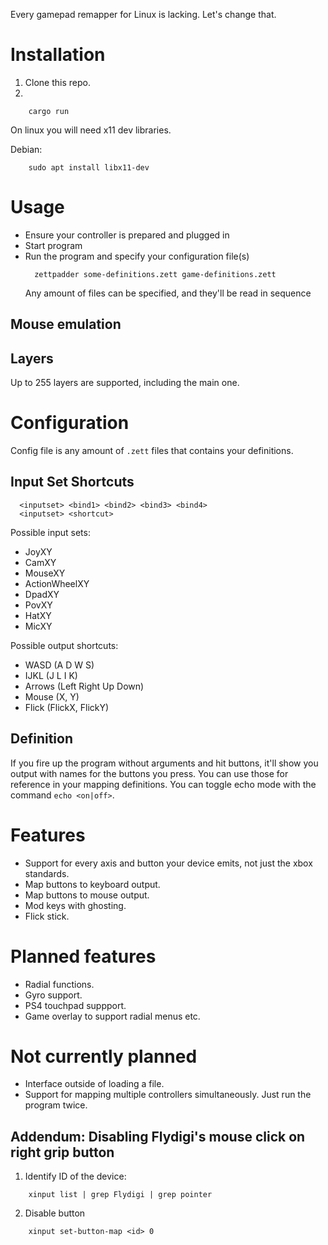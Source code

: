 Every gamepad remapper for Linux is lacking. Let's change that.

# Installation

1. Clone this repo.
2. 
```
    cargo run
```

On linux you will need x11 dev libraries.

Debian:
```
    sudo apt install libx11-dev
```


# Usage
- Ensure your controller is prepared and plugged in
- Start program
- Run the program and specify your configuration file(s)
  ```
    zettpadder some-definitions.zett game-definitions.zett
  ```
  Any amount of files can be specified, and they'll be read in sequence

## Mouse emulation
## Layers
Up to 255 layers are supported, including the main one.

# Configuration


Config file is any amount of `.zett` files that contains your definitions.

## Input Set Shortcuts
```
  <inputset> <bind1> <bind2> <bind3> <bind4>
  <inputset> <shortcut>
```

Possible input sets:
- JoyXY
- CamXY
- MouseXY
- ActionWheelXY
- DpadXY
- PovXY
- HatXY
- MicXY

Possible output shortcuts:
- WASD (A D W S)
- IJKL (J L I K)
- Arrows (Left Right Up Down)
- Mouse (X, Y)
- Flick (FlickX, FlickY)

## Definition

If you fire up the program without arguments and hit buttons, it'll show you output with names for the buttons you press. You can use those for reference in your mapping definitions. You can toggle echo mode with the command `echo <on|off>`.

# Features
- Support for every axis and button your device emits, not just the xbox standards.
- Map buttons to keyboard output.
- Map buttons to mouse output.
- Mod keys with ghosting.
- Flick stick.

# Planned features
- Radial functions.
- Gyro support.
- PS4 touchpad suppport.
- Game overlay to support radial menus etc.

# Not currently planned
- Interface outside of loading a file.
- Support for mapping multiple controllers simultaneously. Just run the program twice.



## Addendum: Disabling Flydigi's mouse click on right grip button
1. Identify ID of the device:
```
    xinput list | grep Flydigi | grep pointer
```
2. Disable button
```
    xinput set-button-map <id> 0
```

